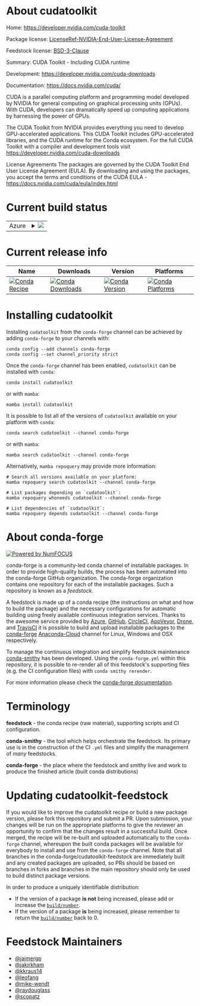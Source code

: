 About cudatoolkit
=================

Home: https://developer.nvidia.com/cuda-toolkit

Package license: [LicenseRef-NVIDIA-End-User-License-Agreement](https://docs.nvidia.com/cuda/eula/index.html)

Feedstock license: [BSD-3-Clause](https://github.com/conda-forge/cudatoolkit-feedstock/blob/main/LICENSE.txt)

Summary: CUDA Toolkit - Including CUDA runtime

Development: https://developer.nvidia.com/cuda-downloads

Documentation: https://docs.nvidia.com/cuda/

CUDA is a parallel computing platform and programming model developed by NVIDIA for general computing on graphical processing units (GPUs). With CUDA, developers can dramatically speed up computing applications by harnessing the power of GPUs.

The CUDA Toolkit from NVIDIA provides everything you need to develop GPU-accelerated applications. This CUDA Toolkit includes GPU-accelerated libraries, and the CUDA runtime for the Conda ecosystem. For the full CUDA Toolkit with a compiler and development tools visit https://developer.nvidia.com/cuda-downloads

License Agreements
The packages are governed by the CUDA Toolkit End User License Agreement (EULA). By downloading and using the packages, you accept the terms and conditions of the CUDA EULA - https://docs.nvidia.com/cuda/eula/index.html


Current build status
====================


<table>
    
  <tr>
    <td>Azure</td>
    <td>
      <details>
        <summary>
          <a href="https://dev.azure.com/conda-forge/feedstock-builds/_build/latest?definitionId=10936&branchName=main">
            <img src="https://dev.azure.com/conda-forge/feedstock-builds/_apis/build/status/cudatoolkit-feedstock?branchName=main">
          </a>
        </summary>
        <table>
          <thead><tr><th>Variant</th><th>Status</th></tr></thead>
          <tbody><tr>
              <td>linux_64_major_minor_ver10.0</td>
              <td>
                <a href="https://dev.azure.com/conda-forge/feedstock-builds/_build/latest?definitionId=10936&branchName=main">
                  <img src="https://dev.azure.com/conda-forge/feedstock-builds/_apis/build/status/cudatoolkit-feedstock?branchName=main&jobName=linux&configuration=linux%20linux_64_major_minor_ver10.0" alt="variant">
                </a>
              </td>
            </tr><tr>
              <td>linux_64_major_minor_ver10.1</td>
              <td>
                <a href="https://dev.azure.com/conda-forge/feedstock-builds/_build/latest?definitionId=10936&branchName=main">
                  <img src="https://dev.azure.com/conda-forge/feedstock-builds/_apis/build/status/cudatoolkit-feedstock?branchName=main&jobName=linux&configuration=linux%20linux_64_major_minor_ver10.1" alt="variant">
                </a>
              </td>
            </tr><tr>
              <td>linux_64_major_minor_ver10.2</td>
              <td>
                <a href="https://dev.azure.com/conda-forge/feedstock-builds/_build/latest?definitionId=10936&branchName=main">
                  <img src="https://dev.azure.com/conda-forge/feedstock-builds/_apis/build/status/cudatoolkit-feedstock?branchName=main&jobName=linux&configuration=linux%20linux_64_major_minor_ver10.2" alt="variant">
                </a>
              </td>
            </tr><tr>
              <td>linux_64_major_minor_ver11.0</td>
              <td>
                <a href="https://dev.azure.com/conda-forge/feedstock-builds/_build/latest?definitionId=10936&branchName=main">
                  <img src="https://dev.azure.com/conda-forge/feedstock-builds/_apis/build/status/cudatoolkit-feedstock?branchName=main&jobName=linux&configuration=linux%20linux_64_major_minor_ver11.0" alt="variant">
                </a>
              </td>
            </tr><tr>
              <td>linux_64_major_minor_ver11.1</td>
              <td>
                <a href="https://dev.azure.com/conda-forge/feedstock-builds/_build/latest?definitionId=10936&branchName=main">
                  <img src="https://dev.azure.com/conda-forge/feedstock-builds/_apis/build/status/cudatoolkit-feedstock?branchName=main&jobName=linux&configuration=linux%20linux_64_major_minor_ver11.1" alt="variant">
                </a>
              </td>
            </tr><tr>
              <td>linux_64_major_minor_ver11.2.2</td>
              <td>
                <a href="https://dev.azure.com/conda-forge/feedstock-builds/_build/latest?definitionId=10936&branchName=main">
                  <img src="https://dev.azure.com/conda-forge/feedstock-builds/_apis/build/status/cudatoolkit-feedstock?branchName=main&jobName=linux&configuration=linux%20linux_64_major_minor_ver11.2.2" alt="variant">
                </a>
              </td>
            </tr><tr>
              <td>linux_64_major_minor_ver11.3.1</td>
              <td>
                <a href="https://dev.azure.com/conda-forge/feedstock-builds/_build/latest?definitionId=10936&branchName=main">
                  <img src="https://dev.azure.com/conda-forge/feedstock-builds/_apis/build/status/cudatoolkit-feedstock?branchName=main&jobName=linux&configuration=linux%20linux_64_major_minor_ver11.3.1" alt="variant">
                </a>
              </td>
            </tr><tr>
              <td>linux_64_major_minor_ver11.4.2</td>
              <td>
                <a href="https://dev.azure.com/conda-forge/feedstock-builds/_build/latest?definitionId=10936&branchName=main">
                  <img src="https://dev.azure.com/conda-forge/feedstock-builds/_apis/build/status/cudatoolkit-feedstock?branchName=main&jobName=linux&configuration=linux%20linux_64_major_minor_ver11.4.2" alt="variant">
                </a>
              </td>
            </tr><tr>
              <td>linux_64_major_minor_ver11.5.1</td>
              <td>
                <a href="https://dev.azure.com/conda-forge/feedstock-builds/_build/latest?definitionId=10936&branchName=main">
                  <img src="https://dev.azure.com/conda-forge/feedstock-builds/_apis/build/status/cudatoolkit-feedstock?branchName=main&jobName=linux&configuration=linux%20linux_64_major_minor_ver11.5.1" alt="variant">
                </a>
              </td>
            </tr><tr>
              <td>linux_64_major_minor_ver11.6.0</td>
              <td>
                <a href="https://dev.azure.com/conda-forge/feedstock-builds/_build/latest?definitionId=10936&branchName=main">
                  <img src="https://dev.azure.com/conda-forge/feedstock-builds/_apis/build/status/cudatoolkit-feedstock?branchName=main&jobName=linux&configuration=linux%20linux_64_major_minor_ver11.6.0" alt="variant">
                </a>
              </td>
            </tr><tr>
              <td>linux_64_major_minor_ver11.7.0</td>
              <td>
                <a href="https://dev.azure.com/conda-forge/feedstock-builds/_build/latest?definitionId=10936&branchName=main">
                  <img src="https://dev.azure.com/conda-forge/feedstock-builds/_apis/build/status/cudatoolkit-feedstock?branchName=main&jobName=linux&configuration=linux%20linux_64_major_minor_ver11.7.0" alt="variant">
                </a>
              </td>
            </tr><tr>
              <td>linux_64_major_minor_ver11.8.0</td>
              <td>
                <a href="https://dev.azure.com/conda-forge/feedstock-builds/_build/latest?definitionId=10936&branchName=main">
                  <img src="https://dev.azure.com/conda-forge/feedstock-builds/_apis/build/status/cudatoolkit-feedstock?branchName=main&jobName=linux&configuration=linux%20linux_64_major_minor_ver11.8.0" alt="variant">
                </a>
              </td>
            </tr><tr>
              <td>linux_64_major_minor_ver9.2</td>
              <td>
                <a href="https://dev.azure.com/conda-forge/feedstock-builds/_build/latest?definitionId=10936&branchName=main">
                  <img src="https://dev.azure.com/conda-forge/feedstock-builds/_apis/build/status/cudatoolkit-feedstock?branchName=main&jobName=linux&configuration=linux%20linux_64_major_minor_ver9.2" alt="variant">
                </a>
              </td>
            </tr><tr>
              <td>linux_aarch64_major_minor_ver11.0</td>
              <td>
                <a href="https://dev.azure.com/conda-forge/feedstock-builds/_build/latest?definitionId=10936&branchName=main">
                  <img src="https://dev.azure.com/conda-forge/feedstock-builds/_apis/build/status/cudatoolkit-feedstock?branchName=main&jobName=linux&configuration=linux%20linux_aarch64_major_minor_ver11.0" alt="variant">
                </a>
              </td>
            </tr><tr>
              <td>linux_aarch64_major_minor_ver11.1</td>
              <td>
                <a href="https://dev.azure.com/conda-forge/feedstock-builds/_build/latest?definitionId=10936&branchName=main">
                  <img src="https://dev.azure.com/conda-forge/feedstock-builds/_apis/build/status/cudatoolkit-feedstock?branchName=main&jobName=linux&configuration=linux%20linux_aarch64_major_minor_ver11.1" alt="variant">
                </a>
              </td>
            </tr><tr>
              <td>linux_aarch64_major_minor_ver11.2.2</td>
              <td>
                <a href="https://dev.azure.com/conda-forge/feedstock-builds/_build/latest?definitionId=10936&branchName=main">
                  <img src="https://dev.azure.com/conda-forge/feedstock-builds/_apis/build/status/cudatoolkit-feedstock?branchName=main&jobName=linux&configuration=linux%20linux_aarch64_major_minor_ver11.2.2" alt="variant">
                </a>
              </td>
            </tr><tr>
              <td>linux_aarch64_major_minor_ver11.3.1</td>
              <td>
                <a href="https://dev.azure.com/conda-forge/feedstock-builds/_build/latest?definitionId=10936&branchName=main">
                  <img src="https://dev.azure.com/conda-forge/feedstock-builds/_apis/build/status/cudatoolkit-feedstock?branchName=main&jobName=linux&configuration=linux%20linux_aarch64_major_minor_ver11.3.1" alt="variant">
                </a>
              </td>
            </tr><tr>
              <td>linux_aarch64_major_minor_ver11.4.2</td>
              <td>
                <a href="https://dev.azure.com/conda-forge/feedstock-builds/_build/latest?definitionId=10936&branchName=main">
                  <img src="https://dev.azure.com/conda-forge/feedstock-builds/_apis/build/status/cudatoolkit-feedstock?branchName=main&jobName=linux&configuration=linux%20linux_aarch64_major_minor_ver11.4.2" alt="variant">
                </a>
              </td>
            </tr><tr>
              <td>linux_aarch64_major_minor_ver11.5.1</td>
              <td>
                <a href="https://dev.azure.com/conda-forge/feedstock-builds/_build/latest?definitionId=10936&branchName=main">
                  <img src="https://dev.azure.com/conda-forge/feedstock-builds/_apis/build/status/cudatoolkit-feedstock?branchName=main&jobName=linux&configuration=linux%20linux_aarch64_major_minor_ver11.5.1" alt="variant">
                </a>
              </td>
            </tr><tr>
              <td>linux_aarch64_major_minor_ver11.6.0</td>
              <td>
                <a href="https://dev.azure.com/conda-forge/feedstock-builds/_build/latest?definitionId=10936&branchName=main">
                  <img src="https://dev.azure.com/conda-forge/feedstock-builds/_apis/build/status/cudatoolkit-feedstock?branchName=main&jobName=linux&configuration=linux%20linux_aarch64_major_minor_ver11.6.0" alt="variant">
                </a>
              </td>
            </tr><tr>
              <td>linux_aarch64_major_minor_ver11.7.0</td>
              <td>
                <a href="https://dev.azure.com/conda-forge/feedstock-builds/_build/latest?definitionId=10936&branchName=main">
                  <img src="https://dev.azure.com/conda-forge/feedstock-builds/_apis/build/status/cudatoolkit-feedstock?branchName=main&jobName=linux&configuration=linux%20linux_aarch64_major_minor_ver11.7.0" alt="variant">
                </a>
              </td>
            </tr><tr>
              <td>linux_aarch64_major_minor_ver11.8.0</td>
              <td>
                <a href="https://dev.azure.com/conda-forge/feedstock-builds/_build/latest?definitionId=10936&branchName=main">
                  <img src="https://dev.azure.com/conda-forge/feedstock-builds/_apis/build/status/cudatoolkit-feedstock?branchName=main&jobName=linux&configuration=linux%20linux_aarch64_major_minor_ver11.8.0" alt="variant">
                </a>
              </td>
            </tr><tr>
              <td>linux_ppc64le_major_minor_ver10.2</td>
              <td>
                <a href="https://dev.azure.com/conda-forge/feedstock-builds/_build/latest?definitionId=10936&branchName=main">
                  <img src="https://dev.azure.com/conda-forge/feedstock-builds/_apis/build/status/cudatoolkit-feedstock?branchName=main&jobName=linux&configuration=linux%20linux_ppc64le_major_minor_ver10.2" alt="variant">
                </a>
              </td>
            </tr><tr>
              <td>linux_ppc64le_major_minor_ver11.0</td>
              <td>
                <a href="https://dev.azure.com/conda-forge/feedstock-builds/_build/latest?definitionId=10936&branchName=main">
                  <img src="https://dev.azure.com/conda-forge/feedstock-builds/_apis/build/status/cudatoolkit-feedstock?branchName=main&jobName=linux&configuration=linux%20linux_ppc64le_major_minor_ver11.0" alt="variant">
                </a>
              </td>
            </tr><tr>
              <td>linux_ppc64le_major_minor_ver11.1</td>
              <td>
                <a href="https://dev.azure.com/conda-forge/feedstock-builds/_build/latest?definitionId=10936&branchName=main">
                  <img src="https://dev.azure.com/conda-forge/feedstock-builds/_apis/build/status/cudatoolkit-feedstock?branchName=main&jobName=linux&configuration=linux%20linux_ppc64le_major_minor_ver11.1" alt="variant">
                </a>
              </td>
            </tr><tr>
              <td>linux_ppc64le_major_minor_ver11.2.2</td>
              <td>
                <a href="https://dev.azure.com/conda-forge/feedstock-builds/_build/latest?definitionId=10936&branchName=main">
                  <img src="https://dev.azure.com/conda-forge/feedstock-builds/_apis/build/status/cudatoolkit-feedstock?branchName=main&jobName=linux&configuration=linux%20linux_ppc64le_major_minor_ver11.2.2" alt="variant">
                </a>
              </td>
            </tr><tr>
              <td>linux_ppc64le_major_minor_ver11.3.1</td>
              <td>
                <a href="https://dev.azure.com/conda-forge/feedstock-builds/_build/latest?definitionId=10936&branchName=main">
                  <img src="https://dev.azure.com/conda-forge/feedstock-builds/_apis/build/status/cudatoolkit-feedstock?branchName=main&jobName=linux&configuration=linux%20linux_ppc64le_major_minor_ver11.3.1" alt="variant">
                </a>
              </td>
            </tr><tr>
              <td>linux_ppc64le_major_minor_ver11.4.2</td>
              <td>
                <a href="https://dev.azure.com/conda-forge/feedstock-builds/_build/latest?definitionId=10936&branchName=main">
                  <img src="https://dev.azure.com/conda-forge/feedstock-builds/_apis/build/status/cudatoolkit-feedstock?branchName=main&jobName=linux&configuration=linux%20linux_ppc64le_major_minor_ver11.4.2" alt="variant">
                </a>
              </td>
            </tr><tr>
              <td>linux_ppc64le_major_minor_ver11.5.1</td>
              <td>
                <a href="https://dev.azure.com/conda-forge/feedstock-builds/_build/latest?definitionId=10936&branchName=main">
                  <img src="https://dev.azure.com/conda-forge/feedstock-builds/_apis/build/status/cudatoolkit-feedstock?branchName=main&jobName=linux&configuration=linux%20linux_ppc64le_major_minor_ver11.5.1" alt="variant">
                </a>
              </td>
            </tr><tr>
              <td>linux_ppc64le_major_minor_ver11.6.0</td>
              <td>
                <a href="https://dev.azure.com/conda-forge/feedstock-builds/_build/latest?definitionId=10936&branchName=main">
                  <img src="https://dev.azure.com/conda-forge/feedstock-builds/_apis/build/status/cudatoolkit-feedstock?branchName=main&jobName=linux&configuration=linux%20linux_ppc64le_major_minor_ver11.6.0" alt="variant">
                </a>
              </td>
            </tr><tr>
              <td>linux_ppc64le_major_minor_ver11.7.0</td>
              <td>
                <a href="https://dev.azure.com/conda-forge/feedstock-builds/_build/latest?definitionId=10936&branchName=main">
                  <img src="https://dev.azure.com/conda-forge/feedstock-builds/_apis/build/status/cudatoolkit-feedstock?branchName=main&jobName=linux&configuration=linux%20linux_ppc64le_major_minor_ver11.7.0" alt="variant">
                </a>
              </td>
            </tr><tr>
              <td>linux_ppc64le_major_minor_ver11.8.0</td>
              <td>
                <a href="https://dev.azure.com/conda-forge/feedstock-builds/_build/latest?definitionId=10936&branchName=main">
                  <img src="https://dev.azure.com/conda-forge/feedstock-builds/_apis/build/status/cudatoolkit-feedstock?branchName=main&jobName=linux&configuration=linux%20linux_ppc64le_major_minor_ver11.8.0" alt="variant">
                </a>
              </td>
            </tr><tr>
              <td>win_64_major_minor_ver10.0</td>
              <td>
                <a href="https://dev.azure.com/conda-forge/feedstock-builds/_build/latest?definitionId=10936&branchName=main">
                  <img src="https://dev.azure.com/conda-forge/feedstock-builds/_apis/build/status/cudatoolkit-feedstock?branchName=main&jobName=win&configuration=win%20win_64_major_minor_ver10.0" alt="variant">
                </a>
              </td>
            </tr><tr>
              <td>win_64_major_minor_ver10.1</td>
              <td>
                <a href="https://dev.azure.com/conda-forge/feedstock-builds/_build/latest?definitionId=10936&branchName=main">
                  <img src="https://dev.azure.com/conda-forge/feedstock-builds/_apis/build/status/cudatoolkit-feedstock?branchName=main&jobName=win&configuration=win%20win_64_major_minor_ver10.1" alt="variant">
                </a>
              </td>
            </tr><tr>
              <td>win_64_major_minor_ver10.2</td>
              <td>
                <a href="https://dev.azure.com/conda-forge/feedstock-builds/_build/latest?definitionId=10936&branchName=main">
                  <img src="https://dev.azure.com/conda-forge/feedstock-builds/_apis/build/status/cudatoolkit-feedstock?branchName=main&jobName=win&configuration=win%20win_64_major_minor_ver10.2" alt="variant">
                </a>
              </td>
            </tr><tr>
              <td>win_64_major_minor_ver11.0</td>
              <td>
                <a href="https://dev.azure.com/conda-forge/feedstock-builds/_build/latest?definitionId=10936&branchName=main">
                  <img src="https://dev.azure.com/conda-forge/feedstock-builds/_apis/build/status/cudatoolkit-feedstock?branchName=main&jobName=win&configuration=win%20win_64_major_minor_ver11.0" alt="variant">
                </a>
              </td>
            </tr><tr>
              <td>win_64_major_minor_ver11.1</td>
              <td>
                <a href="https://dev.azure.com/conda-forge/feedstock-builds/_build/latest?definitionId=10936&branchName=main">
                  <img src="https://dev.azure.com/conda-forge/feedstock-builds/_apis/build/status/cudatoolkit-feedstock?branchName=main&jobName=win&configuration=win%20win_64_major_minor_ver11.1" alt="variant">
                </a>
              </td>
            </tr><tr>
              <td>win_64_major_minor_ver11.2.2</td>
              <td>
                <a href="https://dev.azure.com/conda-forge/feedstock-builds/_build/latest?definitionId=10936&branchName=main">
                  <img src="https://dev.azure.com/conda-forge/feedstock-builds/_apis/build/status/cudatoolkit-feedstock?branchName=main&jobName=win&configuration=win%20win_64_major_minor_ver11.2.2" alt="variant">
                </a>
              </td>
            </tr><tr>
              <td>win_64_major_minor_ver11.3.1</td>
              <td>
                <a href="https://dev.azure.com/conda-forge/feedstock-builds/_build/latest?definitionId=10936&branchName=main">
                  <img src="https://dev.azure.com/conda-forge/feedstock-builds/_apis/build/status/cudatoolkit-feedstock?branchName=main&jobName=win&configuration=win%20win_64_major_minor_ver11.3.1" alt="variant">
                </a>
              </td>
            </tr><tr>
              <td>win_64_major_minor_ver11.4.2</td>
              <td>
                <a href="https://dev.azure.com/conda-forge/feedstock-builds/_build/latest?definitionId=10936&branchName=main">
                  <img src="https://dev.azure.com/conda-forge/feedstock-builds/_apis/build/status/cudatoolkit-feedstock?branchName=main&jobName=win&configuration=win%20win_64_major_minor_ver11.4.2" alt="variant">
                </a>
              </td>
            </tr><tr>
              <td>win_64_major_minor_ver11.5.1</td>
              <td>
                <a href="https://dev.azure.com/conda-forge/feedstock-builds/_build/latest?definitionId=10936&branchName=main">
                  <img src="https://dev.azure.com/conda-forge/feedstock-builds/_apis/build/status/cudatoolkit-feedstock?branchName=main&jobName=win&configuration=win%20win_64_major_minor_ver11.5.1" alt="variant">
                </a>
              </td>
            </tr><tr>
              <td>win_64_major_minor_ver11.6.0</td>
              <td>
                <a href="https://dev.azure.com/conda-forge/feedstock-builds/_build/latest?definitionId=10936&branchName=main">
                  <img src="https://dev.azure.com/conda-forge/feedstock-builds/_apis/build/status/cudatoolkit-feedstock?branchName=main&jobName=win&configuration=win%20win_64_major_minor_ver11.6.0" alt="variant">
                </a>
              </td>
            </tr><tr>
              <td>win_64_major_minor_ver11.7.0</td>
              <td>
                <a href="https://dev.azure.com/conda-forge/feedstock-builds/_build/latest?definitionId=10936&branchName=main">
                  <img src="https://dev.azure.com/conda-forge/feedstock-builds/_apis/build/status/cudatoolkit-feedstock?branchName=main&jobName=win&configuration=win%20win_64_major_minor_ver11.7.0" alt="variant">
                </a>
              </td>
            </tr><tr>
              <td>win_64_major_minor_ver11.8.0</td>
              <td>
                <a href="https://dev.azure.com/conda-forge/feedstock-builds/_build/latest?definitionId=10936&branchName=main">
                  <img src="https://dev.azure.com/conda-forge/feedstock-builds/_apis/build/status/cudatoolkit-feedstock?branchName=main&jobName=win&configuration=win%20win_64_major_minor_ver11.8.0" alt="variant">
                </a>
              </td>
            </tr><tr>
              <td>win_64_major_minor_ver9.2</td>
              <td>
                <a href="https://dev.azure.com/conda-forge/feedstock-builds/_build/latest?definitionId=10936&branchName=main">
                  <img src="https://dev.azure.com/conda-forge/feedstock-builds/_apis/build/status/cudatoolkit-feedstock?branchName=main&jobName=win&configuration=win%20win_64_major_minor_ver9.2" alt="variant">
                </a>
              </td>
            </tr>
          </tbody>
        </table>
      </details>
    </td>
  </tr>
</table>

Current release info
====================

| Name | Downloads | Version | Platforms |
| --- | --- | --- | --- |
| [![Conda Recipe](https://img.shields.io/badge/recipe-cudatoolkit-green.svg)](https://anaconda.org/conda-forge/cudatoolkit) | [![Conda Downloads](https://img.shields.io/conda/dn/conda-forge/cudatoolkit.svg)](https://anaconda.org/conda-forge/cudatoolkit) | [![Conda Version](https://img.shields.io/conda/vn/conda-forge/cudatoolkit.svg)](https://anaconda.org/conda-forge/cudatoolkit) | [![Conda Platforms](https://img.shields.io/conda/pn/conda-forge/cudatoolkit.svg)](https://anaconda.org/conda-forge/cudatoolkit) |

Installing cudatoolkit
======================

Installing `cudatoolkit` from the `conda-forge` channel can be achieved by adding `conda-forge` to your channels with:

```
conda config --add channels conda-forge
conda config --set channel_priority strict
```

Once the `conda-forge` channel has been enabled, `cudatoolkit` can be installed with `conda`:

```
conda install cudatoolkit
```

or with `mamba`:

```
mamba install cudatoolkit
```

It is possible to list all of the versions of `cudatoolkit` available on your platform with `conda`:

```
conda search cudatoolkit --channel conda-forge
```

or with `mamba`:

```
mamba search cudatoolkit --channel conda-forge
```

Alternatively, `mamba repoquery` may provide more information:

```
# Search all versions available on your platform:
mamba repoquery search cudatoolkit --channel conda-forge

# List packages depending on `cudatoolkit`:
mamba repoquery whoneeds cudatoolkit --channel conda-forge

# List dependencies of `cudatoolkit`:
mamba repoquery depends cudatoolkit --channel conda-forge
```


About conda-forge
=================

[![Powered by
NumFOCUS](https://img.shields.io/badge/powered%20by-NumFOCUS-orange.svg?style=flat&colorA=E1523D&colorB=007D8A)](https://numfocus.org)

conda-forge is a community-led conda channel of installable packages.
In order to provide high-quality builds, the process has been automated into the
conda-forge GitHub organization. The conda-forge organization contains one repository
for each of the installable packages. Such a repository is known as a *feedstock*.

A feedstock is made up of a conda recipe (the instructions on what and how to build
the package) and the necessary configurations for automatic building using freely
available continuous integration services. Thanks to the awesome service provided by
[Azure](https://azure.microsoft.com/en-us/services/devops/), [GitHub](https://github.com/),
[CircleCI](https://circleci.com/), [AppVeyor](https://www.appveyor.com/),
[Drone](https://cloud.drone.io/welcome), and [TravisCI](https://travis-ci.com/)
it is possible to build and upload installable packages to the
[conda-forge](https://anaconda.org/conda-forge) [Anaconda-Cloud](https://anaconda.org/)
channel for Linux, Windows and OSX respectively.

To manage the continuous integration and simplify feedstock maintenance
[conda-smithy](https://github.com/conda-forge/conda-smithy) has been developed.
Using the ``conda-forge.yml`` within this repository, it is possible to re-render all of
this feedstock's supporting files (e.g. the CI configuration files) with ``conda smithy rerender``.

For more information please check the [conda-forge documentation](https://conda-forge.org/docs/).

Terminology
===========

**feedstock** - the conda recipe (raw material), supporting scripts and CI configuration.

**conda-smithy** - the tool which helps orchestrate the feedstock.
                   Its primary use is in the construction of the CI ``.yml`` files
                   and simplify the management of *many* feedstocks.

**conda-forge** - the place where the feedstock and smithy live and work to
                  produce the finished article (built conda distributions)


Updating cudatoolkit-feedstock
==============================

If you would like to improve the cudatoolkit recipe or build a new
package version, please fork this repository and submit a PR. Upon submission,
your changes will be run on the appropriate platforms to give the reviewer an
opportunity to confirm that the changes result in a successful build. Once
merged, the recipe will be re-built and uploaded automatically to the
`conda-forge` channel, whereupon the built conda packages will be available for
everybody to install and use from the `conda-forge` channel.
Note that all branches in the conda-forge/cudatoolkit-feedstock are
immediately built and any created packages are uploaded, so PRs should be based
on branches in forks and branches in the main repository should only be used to
build distinct package versions.

In order to produce a uniquely identifiable distribution:
 * If the version of a package **is not** being increased, please add or increase
   the [``build/number``](https://docs.conda.io/projects/conda-build/en/latest/resources/define-metadata.html#build-number-and-string).
 * If the version of a package **is** being increased, please remember to return
   the [``build/number``](https://docs.conda.io/projects/conda-build/en/latest/resources/define-metadata.html#build-number-and-string)
   back to 0.

Feedstock Maintainers
=====================

* [@jaimergp](https://github.com/jaimergp/)
* [@jakirkham](https://github.com/jakirkham/)
* [@kkraus14](https://github.com/kkraus14/)
* [@leofang](https://github.com/leofang/)
* [@mike-wendt](https://github.com/mike-wendt/)
* [@raydouglass](https://github.com/raydouglass/)
* [@scopatz](https://github.com/scopatz/)

